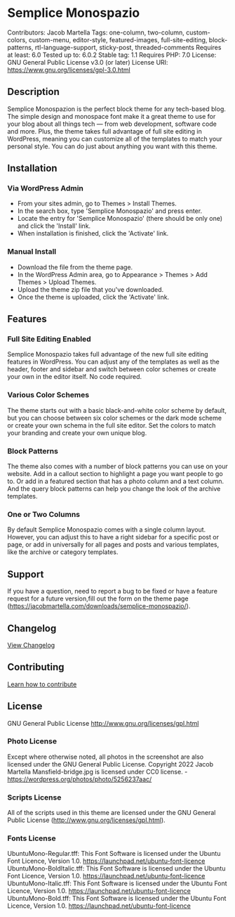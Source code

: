 # Semplice Monospazio
Contributors: Jacob Martella
Tags: one-column, two-column, custom-colors, custom-menu, editor-style, featured-images, full-site-editing, block-patterns, rtl-language-support, sticky-post, threaded-comments
Requires at least: 6.0
Tested up to: 6.0.2
Stable tag: 1.1
Requires PHP: 7.0
License: GNU General Public License v3.0 (or later)
License URI: https://www.gnu.org/licenses/gpl-3.0.html

## Description
Semplice Monospazion is the perfect block theme for any tech-based blog. The simple design and monospace font make it a great theme to use for your blog about all things tech — from web development, software code and more. Plus, the theme takes full advantage of full site editing in WordPress, meaning you can customize all of the templates to match your personal style. You can do just about anything you want with this theme.

## Installation
### Via WordPress Admin
- From your sites admin, go to Themes > Install Themes.
- In the search box, type 'Semplice Monospazio' and press enter.
- Locate the entry for 'Semplice Monospazio' (there should be only one) and click the 'Install' link.
- When installation is finished, click the 'Activate' link.

### Manual Install
- Download the file from the theme page.
- In the WordPress Admin area, go to Appearance > Themes > Add Themes > Upload Themes.
- Upload the theme zip file that you've downloaded.
- Once the theme is uploaded, click the 'Activate' link.

## Features
### Full Site Editing Enabled
Semplice Monospazio takes full advantage of the new full site editing features in WordPress. You can adjust any of the templates as well as the header, footer and sidebar and switch between color schemes or create your own in the editor itself. No code required.

### Various Color Schemes
The theme starts out with a basic black-and-white color scheme by default, but you can choose between six color schemes or the dark mode scheme or create your own schema in the full site editor. Set the colors to match your branding and create your own unique blog.

### Block Patterns
The theme also comes with a number of block patterns you can use on your website. Add in a callout section to highlight a page you want people to go to. Or add in a featured section that has a photo column and a text column. And the query block patterns can help you change the look of the archive templates.

### One or Two Columns
By default Semplice Monospazio comes with a single column layout. However, you can adjust this to have a right sidebar for a specific post or page, or add in universally for all pages and posts and various templates, like the archive or category templates.

## Support
If you have a question, need to report a bug to be fixed or have a feature request for a future version,fill out the form on the theme page (https://jacobmartella.com/downloads/semplice-monospazio/).

## Changelog
[View Changelog](CHANGELOG.md)

## Contributing
[Learn how to contribute](CONTRIBUTING.md)

## License
GNU General Public License
http://www.gnu.org/licenses/gpl.html

### Photo License
Except where otherwise noted, all photos in the screenshot are also licensed under the GNU General Public License. Copyright 2022 Jacob Martella
Mansfield-bridge.jpg is licensed under CC0 license. - https://wordpress.org/photos/photo/5256237aac/

### Scripts License
All of the scripts used in this theme are licensed under the GNU General Public License (http://www.gnu.org/licenses/gpl.html).

### Fonts License
UbuntuMono-Regular.tff: This Font Software is licensed under the Ubuntu Font Licence, Version 1.0.  https://launchpad.net/ubuntu-font-licence
UbuntuMono-BoldItalic.tff: This Font Software is licensed under the Ubuntu Font Licence, Version 1.0.  https://launchpad.net/ubuntu-font-licence
UbuntuMono-Italic.tff: This Font Software is licensed under the Ubuntu Font Licence, Version 1.0.  https://launchpad.net/ubuntu-font-licence
UbuntuMono-Bold.tff: This Font Software is licensed under the Ubuntu Font Licence, Version 1.0.  https://launchpad.net/ubuntu-font-licence

